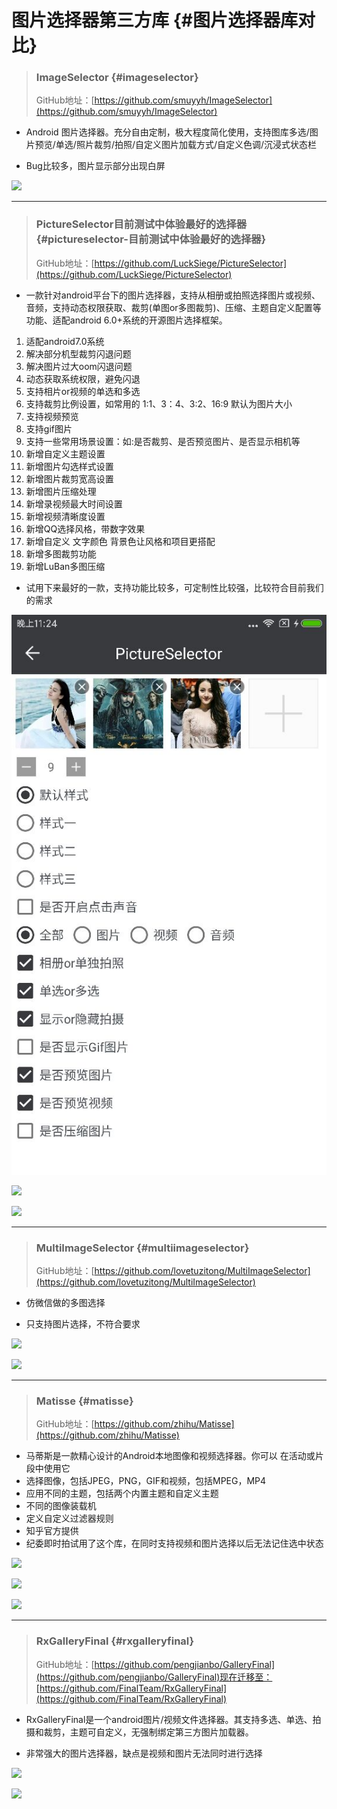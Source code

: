 # 图片选择器第三方库 {#图片选择器库对比}

> ### ImageSelector {#imageselector}
>
> GitHub地址：[https://github.com/smuyyh/ImageSelector](https://github.com/smuyyh/ImageSelector)

* Android 图片选择器。充分自由定制，极大程度简化使用，支持图库多选/图片预览/单选/照片裁剪/拍照/自定义图片加载方式/自定义色调/沉浸式状态栏

* Bug比较多，图片显示部分出现白屏

![](https://github.com/smuyyh/ImageSelector/blob/master/screenshot/screen_1.png?raw=true)

---

> ### PictureSelector目前测试中体验最好的选择器 {#pictureselector-目前测试中体验最好的选择器}
>
> GitHub地址：[https://github.com/LuckSiege/PictureSelector](https://github.com/LuckSiege/PictureSelector)

* 一款针对android平台下的图片选择器，支持从相册或拍照选择图片或视频、音频，支持动态权限获取、裁剪\(单图or多图裁剪\)、压缩、主题自定义配置等功能、适配android 6.0+系统的开源图片选择框架。

1. 适配android7.0系统
2. 解决部分机型裁剪闪退问题
3. 解决图片过大oom闪退问题
4. 动态获取系统权限，避免闪退
5. 支持相片or视频的单选和多选
6. 支持裁剪比例设置，如常用的 1:1、3：4、3:2、16:9 默认为图片大小
7. 支持视频预览
8. 支持gif图片
9. 支持一些常用场景设置：如:是否裁剪、是否预览图片、是否显示相机等
10. 新增自定义主题设置
11. 新增图片勾选样式设置
12. 新增图片裁剪宽高设置
13. 新增图片压缩处理
14. 新增录视频最大时间设置
15. 新增视频清晰度设置
16. 新增QQ选择风格，带数字效果
17. 新增自定义 文字颜色 背景色让风格和项目更搭配
18. 新增多图裁剪功能
19. 新增LuBan多图压缩

* 试用下来最好的一款，支持功能比较多，可定制性比较强，比较符合目前我们的需求

![](https://github.com/LuckSiege/PictureSelector/blob/master/image/1.jpg?raw=true)

![](https://github.com/LuckSiege/PictureSelector/blob/master/image/2.jpg?raw=true)

![](https://github.com/LuckSiege/PictureSelector/blob/master/image/blue.jpg?raw=true)

---

> ### MultiImageSelector {#multiimageselector}
>
> GitHub地址：[https://github.com/lovetuzitong/MultiImageSelector](https://github.com/lovetuzitong/MultiImageSelector)

* 仿微信做的多图选择

* 只支持图片选择，不符合要求

![](https://github.com/lovetuzitong/MultiImageSelector/blob/master/art/example_1.png?raw=true)

![](https://github.com/lovetuzitong/MultiImageSelector/blob/master/art/select_1.png?raw=true)

---

> ### Matisse {#matisse}
>
> GitHub地址：[https://github.com/zhihu/Matisse](https://github.com/zhihu/Matisse)

* 马蒂斯是一款精心设计的Android本地图像和视频选择器。你可以 在活动或片段中使用它
* 选择图像，包括JPEG，PNG，GIF和视频，包括MPEG，MP4
* 应用不同的主题，包括两个内置主题和自定义主题
* 不同的图像装载机
* 定义自定义过滤器规则
* 知乎官方提供
* 纪委即时拍试用了这个库，在同时支持视频和图片选择以后无法记住选中状态

![](https://github.com/zhihu/Matisse/blob/master/image/screenshot_zhihu.png?raw=true)

![](https://github.com/zhihu/Matisse/blob/master/image/screenshot_dracula.png?raw=true)

![](https://github.com/zhihu/Matisse/blob/master/image/screenshot_preview.png?raw=true)

---

> ### RxGalleryFinal {#rxgalleryfinal}
>
> GitHub地址：[https://github.com/pengjianbo/GalleryFinal](https://github.com/pengjianbo/GalleryFinal)现在迁移至：[https://github.com/FinalTeam/RxGalleryFinal](https://github.com/FinalTeam/RxGalleryFinal)

* RxGalleryFinal是一个android图片/视频文件选择器。其支持多选、单选、拍摄和裁剪，主题可自定义，无强制绑定第三方图片加载器。

* 非常强大的图片选择器，缺点是视频和图片无法同时进行选择

![](https://github.com/pengjianbo/GalleryFinal/blob/master/images/gallery_final_effect.png?raw=true)

![](https://github.com/pengjianbo/GalleryFinal/blob/master/images/functions.jpg?raw=true)

